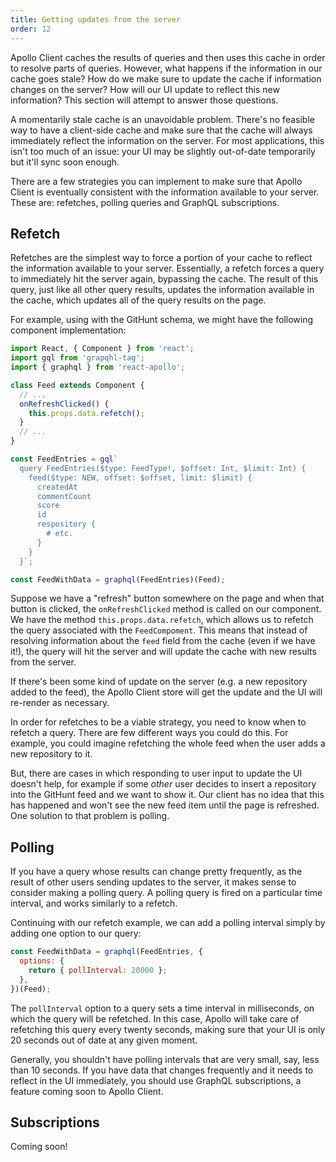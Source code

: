 ```yaml
---
title: Getting updates from the server
order: 12
---
```


Apollo Client caches the results of queries and then uses this cache in order to resolve parts of queries. However, what happens if the information in our cache goes stale? How do we make sure to update the cache if information changes on the server? How will our UI update to reflect this new information? This section will attempt to answer those questions.

A momentarily stale cache is an unavoidable problem. There's no feasible way to have a client-side cache and make sure that the cache will always immediately reflect the information on the server. For most applications, this isn't too much of an issue: your UI may be slightly out-of-date temporarily but it'll sync soon enough.

There are a few strategies you can implement to make sure that Apollo Client is eventually consistent with the information available to your server. These are: refetches, polling queries and GraphQL subscriptions.

## Refetch

Refetches are the simplest way to force a portion of your cache to reflect the information available to your server. Essentially, a refetch forces a query to immediately hit the server again, bypassing the cache. The result of this query, just like all other query results, updates the information available in the cache, which updates all of the query results on the page.

For example, using with the GitHunt schema, we might have the following component implementation:

```javascript
import React, { Component } from 'react';
import gql from 'grapqhl-tag';
import { graphql } from 'react-apollo';

class Feed extends Component {
  // ...
  onRefreshClicked() {
    this.props.data.refetch();
  }
  // ...
}

const FeedEntries = gql`
  query FeedEntries($type: FeedType!, $offset: Int, $limit: Int) {
    feed($type: NEW, offset: $offset, limit: $limit) {
      createdAt
      commentCount
      score
      id
      respository {
        # etc.
      }
    }
  }`;

const FeedWithData = graphql(FeedEntries)(Feed);
```

Suppose we have a "refresh" button somewhere on the page and when that button is clicked, the `onRefreshClicked` method is called on our component. We have the method `this.props.data.refetch`, which allows us to refetch the query associated with the `FeedCompoment`. This means that instead of resolving information about the `feed` field from the cache (even if we have it!), the query will hit the server and will update the cache with new results from the server.

If there's been some kind of update on the server (e.g. a new repository added to the feed), the Apollo Client store will get the update and the UI will re-render as necessary.

In order for refetches to be a viable strategy, you need to know when to refetch a query. There are few different ways you could do this. For example, you could imagine refetching the whole feed when the user adds a new repository to it.

But, there are cases in which responding to user input to update the UI doesn't help, for example if some *other* user decides to insert a repository into the GitHunt feed and we want to show it. Our client has no idea that this has happened and won't see the new feed item until the page is refreshed. One solution to that problem is polling.

## Polling

If you have a query whose results can change pretty frequently, as the result of other users sending updates to the server, it makes sense to consider making a polling query. A polling query is fired on a particular time interval, and works similarly to a refetch.

Continuing with our refetch example, we can add a polling interval simply by adding one option to our query:

```javascript
const FeedWithData = graphql(FeedEntries, {
  options: {
    return { pollInterval: 20000 };
  },
})(Feed);
```

The `pollInterval` option to a query sets a time interval in milliseconds, on which the query will be refetched. In this case, Apollo will take care of refetching this query every twenty seconds, making sure that your UI is only 20 seconds out of date at any given moment.

Generally, you shouldn't have polling intervals that are very small, say, less than 10 seconds. If you have data that changes frequently and it needs to reflect in the UI immediately, you should use GraphQL subscriptions, a feature coming soon to Apollo Client.

## Subscriptions

Coming soon!
